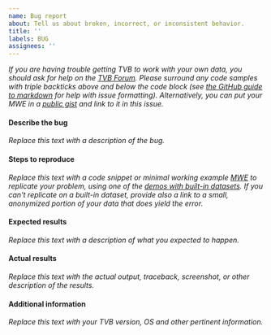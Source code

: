 ```yaml
---
name: Bug report
about: Tell us about broken, incorrect, or inconsistent behavior.
title: ''
labels: BUG
assignees: ''
---
```




*If you are having trouble getting TVB to work with
your own data, you should ask for help on the
[TVB Forum](https://groups.google.com/g/tvb-users).
Please surround any code samples with triple
backticks above and below the code block (see
[the GitHub guide to markdown](https://guides.github.com/features/mastering-markdown/#GitHub-flavored-markdown)
for help with issue formatting). Alternatively, you can put your MWE in a
[public gist](https://gist.github.com) and link to it in this issue.*


#### Describe the bug
*Replace this text with a description of the bug.*


#### Steps to reproduce
*Replace this text with a code snippet or minimal working example [MWE] to
replicate your problem, using one of the [demos with built-in datasets]. If you can't replicate on a built-in dataset, provide also
a link to a small, anonymized portion of your data that does yield the error.*

[MWE]: https://en.wikipedia.org/wiki/Minimal_Working_Example
[demos with built-in datasets]: http://docs.thevirtualbrain.org/demos/Demos.html#python-demos

#### Expected results
*Replace this text with a description of what you expected to happen.*


#### Actual results
*Replace this text with the actual output, traceback, screenshot, or other
description of the results.*


#### Additional information
*Replace this text with your TVB version, OS and other pertinent information.*
